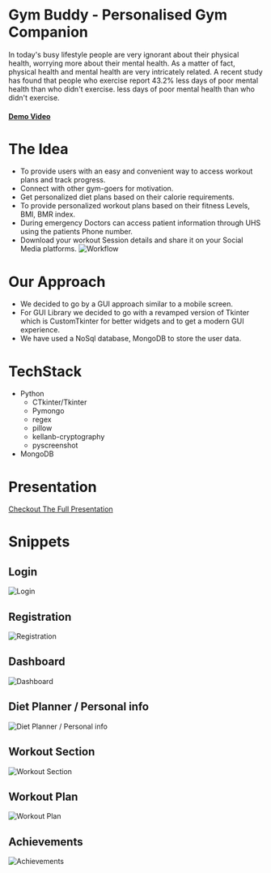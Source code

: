 
# Gym Buddy - Personalised Gym Companion

In today's busy lifestyle people are very ignorant about their physical health, worrying more about their mental health. As a matter of fact, physical health and mental health are very intricately related. A recent study has found that people who exercise report 43.2% less days of poor mental health than who didn't exercise. less days of poor mental health than who didn't exercise.

#### [Demo Video](https://www.youtube.com/watch?v=du2guLLC0JU)

# The Idea
* To provide users with an easy and convenient way to access workout plans and track progress.
* Connect with other gym-goers for motivation.
* Get personalized diet plans based on their calorie requirements.
* To provide personalized workout plans based on their fitness Levels, BMI, BMR index.
* During emergency Doctors can access patient information through UHS using the patients Phone number.
* Download your workout Session details and share it on your Social Media platforms.
![Workflow](https://github.com/SumilSuthar197/GYMBUDDY/blob/main/content/8.jpg)
 
# Our Approach
* We decided to go by a GUI approach similar to a mobile screen.
* For GUI Library we decided to go with a revamped version of Tkinter which is CustomTkinter for better widgets and to get a modern GUI experience.
* We have used a NoSql database, MongoDB to store the user data.

# TechStack
* Python
    - CTkinter/Tkinter
    - Pymongo
    - regex
    - pillow
    - kellanb-cryptography
    - pyscreenshot
* MongoDB

# Presentation

[Checkout The Full Presentation](https://github.com/SumilSuthar197/GYMBUDDY/raw/main/content/GymBuddy.ppsx)

# Snippets

## Login
![Login](https://github.com/SumilSuthar197/GYMBUDDY/blob/main/content/1.jpg)
## Registration
![Registration](https://github.com/SumilSuthar197/GYMBUDDY/blob/main/content/2.jpg)
## Dashboard
![Dashboard](https://github.com/SumilSuthar197/GYMBUDDY/blob/main/content/3.jpg)
## Diet Planner / Personal info
![Diet Planner / Personal info](https://github.com/SumilSuthar197/GYMBUDDY/blob/main/content/4.jpg)
## Workout Section
![Workout Section](https://github.com/SumilSuthar197/GYMBUDDY/blob/main/content/5.jpg)
## Workout Plan
![Workout Plan](https://github.com/SumilSuthar197/GYMBUDDY/blob/main/content/6.jpg)
## Achievements
![Achievements](https://github.com/SumilSuthar197/GYMBUDDY/blob/main/content/7.jpg)


